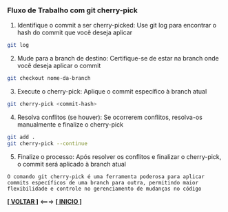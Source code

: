 ### Fluxo de Trabalho com git cherry-pick

1. Identifique o commit a ser cherry-picked: Use git log para encontrar o hash do commit que você deseja aplicar

~~~bash
git log
~~~

2. Mude para a branch de destino: Certifique-se de estar na branch onde você deseja aplicar o commit

~~~bash
git checkout nome-da-branch
~~~

3. Execute o cherry-pick: Aplique o commit específico à branch atual

~~~bash
git cherry-pick <commit-hash>
~~~

4. Resolva conflitos (se houver): Se ocorrerem conflitos, resolva-os manualmente e finalize o cherry-pick

~~~bash
git add .
git cherry-pick --continue
~~~

5. Finalize o processo: Após resolver os conflitos e finalizar o cherry-pick, o commit será aplicado à branch atual

`O comando git cherry-pick é uma ferramenta poderosa para aplicar commits específicos de uma branch para outra, permitindo maior flexibilidade e controle no gerenciamento de mudanças no código`

[**[ VOLTAR ]**](./checkout.md) <===> [**[ INICIO ]**](#fluxo-de-trabalho-com-branches)
